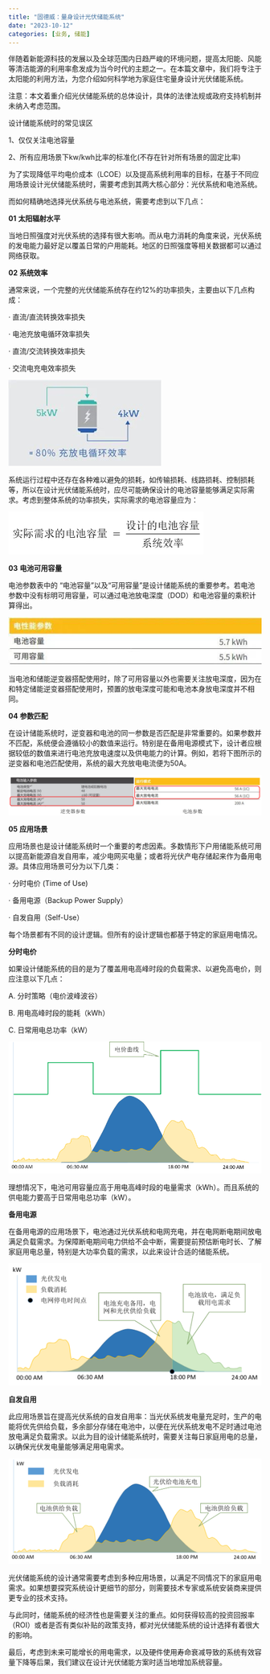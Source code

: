 ```yaml
---
title: "固德威：量身设计光伏储能系统"
date: "2023-10-12"
categories: [业务, 储能]
---
```



伴随着新能源科技的发展以及全球范围内日趋严峻的环境问题，提高太阳能、风能等清洁能源的利用率愈发成为当今时代的主题之一。在本篇文章中，我们将专注于太阳能的利用方法，为您介绍如何科学地为家庭住宅量身设计光伏储能系统。

注意：本文着重介绍光伏储能系统的总体设计，具体的法律法规或政府支持机制并未纳入考虑范围。

设计储能系统时的常见误区

1、仅仅关注电池容量

2、所有应用场景下kw/kwh比率的标准化(不存在针对所有场景的固定比率)

为了实现降低平均电价成本（LCOE）以及提高系统利用率的目标，在基于不同应用场景设计光伏储能系统时，需要考虑到其两大核心部分：光伏系统和电池系统。

而如何精确地选择光伏系统与电池系统，需要考虑到以下几点：

**01** **太阳辐射水平**

当地日照强度对光伏系统的选择有很大影响。而从电力消耗的角度来说，光伏系统的发电能力最好足以覆盖日常的户用能耗。地区的日照强度等相关数据都可以通过网络获取。

**02** **系统效率**

通常来说，一个完整的光伏储能系统存在约12%的功率损失，主要由以下几点构成：

·     直流/直流转换效率损失

·     电池充放电循环效率损失

·     直流/交流转换效率损失

·     交流电充电效率损失

![img](https://raw.githubusercontent.com/tangjiali/note_asserts/master/%E9%BD%90%E7%AE%80%E7%AC%94%E8%AE%B0/202310270933298.jpg)



系统运行过程中还存在各种难以避免的损耗，如传输损耗、线路损耗、控制损耗等，所以在设计光伏储能系统时，应尽可能确保设计的电池容量能够满足实际需求。考虑到整体系统的功率损失，实际需求的电池容量应为：

![img](https://raw.githubusercontent.com/tangjiali/note_asserts/master/%E9%BD%90%E7%AE%80%E7%AC%94%E8%AE%B0/202310270932239.png)



**03** **电池可用容量**

电池参数表中的 “电池容量”以及“可用容量”是设计储能系统的重要参考。若电池参数中没有标明可用容量，可以通过电池放电深度（DOD）和电池容量的乘积计算得出。



![img](https://raw.githubusercontent.com/tangjiali/note_asserts/master/%E9%BD%90%E7%AE%80%E7%AC%94%E8%AE%B0/202310270935344.jpg)

当电池和储能逆变器搭配使用时，除了可用容量以外也需要关注放电深度，因为在和特定储能逆变器搭配使用时，预置的放电深度可能和电池本身放电深度并不相同。

**04** **参数匹配**

在设计储能系统时，逆变器和电池的同一参数是否匹配是非常重要的。如果参数并不匹配，系统便会遵循较小的数值来运行。特别是在备用电源模式下，设计者应根据较低的数值来进行电池充放电速度以及供电能力的计算。例如，若将下图所示的逆变器和电池匹配使用，系统的最大充放电电流便为50A。

![img](https://raw.githubusercontent.com/tangjiali/note_asserts/master/%E9%BD%90%E7%AE%80%E7%AC%94%E8%AE%B0/202310270932240.png)

**05** **应用场景**

应用场景也是设计储能系统时一个重要的考虑因素。多数情形下户用储能系统可用以提高新能源自发自用率，减少电网买电量；或者将光伏产电存储起来作为备用电源。具体应用场景可分为以下几类：

·   分时电价 (Time of Use)

·   备用电源（Backup Power Supply）

·   自发自用（Self-Use）

每个场景都有不同的设计逻辑。但所有的设计逻辑也都基于特定的家庭用电情况。

**分时电价**

如果设计储能系统的目的是为了覆盖用电高峰时段的负载需求、以避免高电价，则应注意以下几点：

A. 分时策略（电价波峰波谷）

B. 用电高峰时段的能耗（kWh）

C. 日常用电总功率（kW）

![img](https://raw.githubusercontent.com/tangjiali/note_asserts/master/%E9%BD%90%E7%AE%80%E7%AC%94%E8%AE%B0/202310270933502.png)

理想情况下，电池可用容量应高于用电高峰时段的电量需求（kWh）。而且系统的供电能力要高于日常用电总功率（kW）。

**备用电源**

在备用电源的应用场景下，电池通过光伏系统和电网充电，并在电网断电期间放电满足负载需求。为保障断电期间电力供给不会中断，需要提前预估断电时长、了解家庭用电总量，特别是大功率负载的需求，以此来设计合适的储能系统。

![img](https://raw.githubusercontent.com/tangjiali/note_asserts/master/%E9%BD%90%E7%AE%80%E7%AC%94%E8%AE%B0/202310270933421.png)

**自发自用**

此应用场景旨在提高光伏系统的自发自用率：当光伏系统发电量充足时，生产的电能将优先供给负载，多余部分存储在电池中，以便在光伏系统发电不足时通过电池放电满足负载需求。以此为目的设计储能系统时，需要关注每日家庭用电的总量，以确保光伏发电量能够满足用电需求。

![img](https://raw.githubusercontent.com/tangjiali/note_asserts/master/%E9%BD%90%E7%AE%80%E7%AC%94%E8%AE%B0/202310270932147.png)

光伏储能系统的设计通常需要考虑到多种应用场景，以满足不同情况下的家庭用电需求。如果想要探究系统设计更细节的部分，则需要技术专家或系统安装商来提供更专业的技术支持。

与此同时，储能系统的经济性也是需要关注的重点。如何获得较高的投资回报率（ROI）或者是否有类似补贴的政策支持，都对光伏储能系统的设计选择有着很大的影响。

最后，考虑到未来可能增长的用电需求，以及硬件使用寿命衰减导致的系统有效容量下降等后果，我们建议在设计光伏储能方案时适当地增加系统容量。
